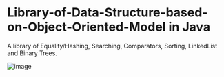# Library-of-Data-Structure-based-on-Object-Oriented-Model in Java
 A library of Equality/Hashing, Searching, Comparators, Sorting, LinkedList and Binary Trees. 

![image](https://user-images.githubusercontent.com/47073477/174509785-1e5ae166-7e88-4c03-95c1-14f7d1a6d667.png)

